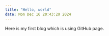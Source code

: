 ```yaml
---
title: "Hello, world"
date: Mon Dec 16 20:43:20 2024
---
```

Here is my first blog which is using GitHub page.
